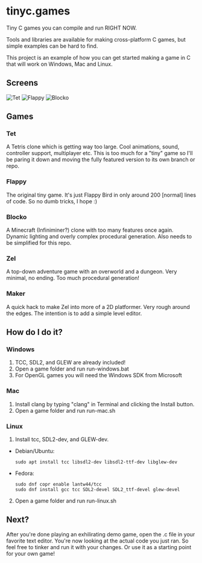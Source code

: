 # tinyc.games
Tiny C games you can compile and run RIGHT NOW.

Tools and libraries are available for making cross-platform C games, but simple examples can be hard to find.

This project is an example of how you can get started making a game in C that will work on Windows, Mac and Linux.

## Screens

![Tet](https://raw.githubusercontent.com/superjer/tinyc.games/gh-pages/images/tet-tiny.png)
![Flappy](https://raw.githubusercontent.com/superjer/tinyc.games/gh-pages/images/flappy-tiny.png)
![Blocko](https://raw.githubusercontent.com/superjer/tinyc.games/gh-pages/images/shadow-blocko.png)

## Games

### Tet
A Tetris clone which is getting way too large. Cool animations, sound, controller support, multiplayer etc.
This is too much for a "tiny" game so I'll be paring it down and moving the fully featured version to its own branch or repo.

### Flappy
The original tiny game. It's just Flappy Bird in only around 200 [normal] lines of code. So no dumb tricks, I hope :)

### Blocko
A Minecraft (Infiniminer?) clone with too many features once again. Dynamic lighting and overly complex procedural generation.
Also needs to be simplified for this repo.

### Zel
A top-down adventure game with an overworld and a dungeon. Very minimal, no ending. Too much procedural generation!

### Maker
A quick hack to make Zel into more of a 2D platformer. Very rough around the edges. The intention is to add a simple level editor.

## How do I do it?

### Windows
1. TCC, SDL2, and GLEW are already included!
2. Open a game folder and run run-windows.bat
3. For OpenGL games you will need the Windows SDK from Microsoft

### Mac
1. Install clang by typing "clang" in Terminal and clicking the Install button.
2. Open a game folder and run run-mac.sh

### Linux
1. Install tcc, SDL2-dev, and GLEW-dev.
  - Debian/Ubuntu: 
    ```
    sudo apt install tcc libsdl2-dev libsdl2-ttf-dev libglew-dev
    ```
  - Fedora:
    ```
    sudo dnf copr enable lantw44/tcc
    sudo dnf install gcc tcc SDL2-devel SDL2_ttf-devel glew-devel
    ```

2. Open a game folder and run run-linux.sh

## Next?

After you're done playing an exhilirating demo game, open the .c file in your favorite text editor. You're now looking at the actual code you just ran. So feel free to tinker and run it with your changes. Or use it as a starting point for your own game!
